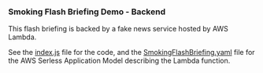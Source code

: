 ### Smoking Flash Briefing Demo - Backend

This flash briefing is backed by a fake news service hosted by AWS Lambda.

See the [index.js](index.js) file for the code, and the [SmokingFlashBriefing.yaml](SmokingFlashBriefing.yaml) file for the AWS Serless Application Model describing the Lambda function.
